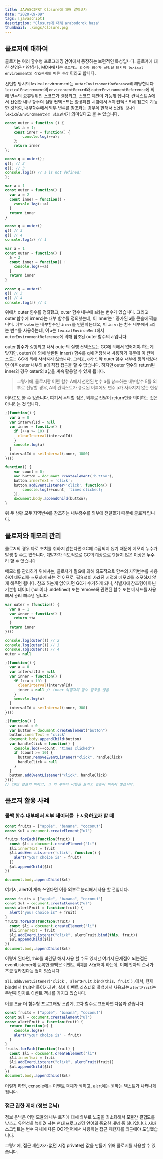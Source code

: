 ```yaml
---
title: JAVASCIPRT Closure에 대해 알아보자
date: "2020-09-09"
tags: [javascript]
description: "Closure에 대해 arabodorok haza"
thumbnail: ./imgs/closure.png
---
```


## 클로저에 대하여

클로저는 여러 함수형 프로그래밍 언어에서 등장하는 보편적인 특성입니다. 클로저에 대한 설명은 다양하나, MDN에서는 `클로저는 함수와 함수가 선언될 당시의 lexical environment의 상호관계에 따른 현상` 이라고 합니다.

선언할 당시의 lexical environment는 `outerEnvironmentReference`에 해당합니다. `lexicalEnvironment`의 `environmentRecord`와 `outerEnvironmentReference`에 의해 변수의 요휴범위인 스코프가 결정되고, 스코프 체인이 가능해 집니다. 컨텍스트 A에서 선언한 내부 함수의 실행 컨텍스트는 활성화된 시점에서 A의 컨텍스트에 접근이 가능한 것처럼, 내부함수에서 외부 변수를 참조하는 경우에 한해서 `선언될 당시의 lexicalEnvironment와의 상호관계`가 의미있다고 볼 수 있습니다.

```js
const outer = function () {
    let a = 1;
    const inner = function() {
        console.log(++a);
    };
    return inner
};

const q = outer();
q(); // 2
q(); // 3
console.log(a) // a is not defined;
};
```

```js
var a = 1
const outer = function() {
  var a = 2
  const inner = function() {
    console.log(++a)
  }
  return inner
}

const q = outer()
q() // 3
q() // 4
console.log(a) // 1
```

```js
var a = 1
const outer = function() {
  a = 2
  const inner = function() {
    console.log(++a)
  }
  return inner
}

const q = outer()
q() // 3
q() // 4
console.log(a) // 4
```

위에서 outer 함수를 정의했고, outer 함수 내부에 a라는 변수가 있습니다. 그리고 outer 함수에 inner라는 내부 함수를 정의했는데, 이 inner는 1 증가된 a를 콘솔에 찍습니다. 이후 `outer`는 내부함수인 `inner`를 반환하는데요, 이 `inner`는 함수 내부에서 `a`라는 변수를 사용하는데, 이 `a`는 `lexicalEnvironMent`에서 `outerEnvironmentReference`에 의해 참조된 outer 함수의 a 입니다.

outer 함수가 실행되고 나서 outer의 실행 컨텍스트는 GC에 의해서 없어져야 하는게 맞지만, outer()에 의해 반환된 inner() 함수를 q에 저장해서 사용하기 때문에 이 컨텍스트는 GC에 의해 사라지지 않습니다. 그리고, a가 만약 outer 함수 내부에 정의되었다면 이후 outer 내부의 a에 직접 접근을 할 수 없습니다. 하지만 outer 함수의 return된 inner의 경우 outer의 a값을 계속 활용할 수 있게 됩니다.

> 그렇기에, 클로저란 어떤 함수 A에서 선언된 변수 a를 참조하는 내부함수 B를 외부로 전달할 경우, A의 컨텍스트가 종료된 이후에도 변수 a가 사라지지 않는 현상

이라고도 볼 수 있습니다. 여기서 주의할 점은, 외부로 전달이 return만을 의미하는 것은 아니라는 것 입니다.

```js
;(function() {
  var a = 0
  var intervalId = null
  var inner = function() {
    if (++a >= 10) {
      clearInterval(intervalId)
    }
    console.log(a)
  }
  intervalId = setInterval(inner, 1000)
})()
```

```js
function() {
    var count = 0;
    var button = document.createElement('button');
    button.innerText = 'click';
    button.addEventListener('click', function() {
        console.log(++count, 'times clicked);
    });
    document.body.appendChild(button);
}
```

위 두 상황 모두 지역변수를 참조하는 내부함수를 외부에 전달했기 때문에 클로저 입니다.

## 클로저와 메모리 관리

클로저의 경우 따로 조치를 취하지 않는다면 GC에 수집되지 않기 때문에 메모리 누수가 발생 할 수도 있습니다. 개발자가 의도적으로 GC의 대상으로 만들지 않은 이상은 누수라 할 수 없습니다.

메모리를 관리하기 위해서는, 클로저가 필요에 의해 의도적으로 함수의 지역변수를 사용하여 메모리를 소모하게 하는 것 이므로, 필요성이 사라진 시점에 메모리를 소모하지 않게 해주면 됩니다. 참조 하는게 없어지면 GC가 수거하게 되니, 식별자에 참조형이 아닌 기본형 데이터 (null이나 undefined) 또는 remove와 관련된 함수 또는 메서드를 사용해서 관리 해주면 됩니다.

```js
var outer = (function() {
  var a = 1
  var inner = function() {
    return ++a
  }
  return inner
})()

console.log(outer()) // 2
console.log(outer()) // 3
console.log(outer()) // 4
outer = null
```

```js
;(function() {
  var a = 0
  var intervalId = null
  var inner = function() {
    if (++a > 10) {
      clearInterval(intervalId)
      inner = null // inner 식별자의 함수 참조를 끊음
    }
    console.log(a)
  }
  intervalId = setInterval(inner, 300)
})()
```

```js
;(function() {
  var count = 0
  var button = document.createElement("button")
  button.innerText = "click"
  document.body.appendChild(button)
  var handleClick = function() {
    console.log(++count, "times clicked")
    if (count >= 10) {
      button.removeEventListener("click", handleClick)
      handleClick = null
    }
  }
  button.addEventListener("click", handleClick)
})()
// 10번 콘솔이 찍히고, 그 이 후부터 버튼을 눌러도 콘솔이 찍히지 않습니다.
```

## 클로저 활용 사례

### 콜백 함수 내부에서 외부 데이터를 ㅏㅅ용하고자 할 때

```js
const fruits = ["apple", "banana", "coconut"]
const $ul = document.createElement("ul")

fruits.forEach(function(fruit) {
  const $li = document.createElement("li")
  $li.innerText = fruit
  $li.addEventListener("click", function() {
    alert("your choice is" + fruit)
  })
  $ul.appendChild($li)
})

document.body.appendChild($ul)
```

여기서, alert이 계속 쓰인다면 이를 외부로 분리해서 사용 할 것입니다.

```js
const fruits = ["apple", "banana", "coconut"]
const $ul = document.createElement("ul")
const alertFruit = function(fruit) {
  alert("your choice is" + fruit)
}
fruits.forEach(function(fruit) {
  const $li = document.createElement("li")
  $li.innerText = fruit
  $li.addEventListener("click", alertFruit.bind(this, fruit))
  $ul.appendChild($li)
})
document.body.appendChild($ul)
```

이렇게 된다면, this를 바인딩 해서 사용 할 수도 있지만 여기서 문제점이 되는점은 eventListener에 등록한 콜백은 이벤트 객체를 사용해야 하는데, 이때 인자의 순서가 조금 달라진다는 점이 있습니다.

`$li.addEventListener('click', alertFruit.bind(this, fruit));`에서, 현재 bind에서 fruit만 들어가지만, 실제 이벤트 리스너의 콜백에서 사용되는 `alertFruit`는 두번째 인자로 이벤트 객체를 가지고 있습니다.

이를 조금 더 함수형 프로그래밍 스럽게, 고차 함수로 표현하면 다음과 같습니다.

```js
const fruits = ["apple", "banana", "coconut"]
const $ul = document.createElement("ul")
const alertFruit = function(fruit) {
  return function(e) {
    console.log(e)
    alert("your choice is" + fruit)
  }
}
fruits.forEach(function(fruit) {
  const $li = document.createElement("li")
  $li.innerText = fruit
  $li.addEventListener("click", alertFruit(fruit))
  $ul.appendChild($li)
})
document.body.appendChild($ul)
```

이렇게 하면, console에는 이벤트 객체가 찍히고, alert에는 원하는 텍스트가 나타나게 됩니다.

### 접근 권한 제어 (정보 은닉)

정보 은닉은 어떤 모듈의 내부 로직에 대해 외부로 노출을 최소화해서 모듈간 결합도를 낮추고 유연성을 높이려 하는 현대 프로그래밍 언어의 중요한 개념 중 하나입니다. 자바 스크립트는 변수 자체에 다른 OOP언어에서 사용하는 접근 제한자를 최근에야 도입했습니다.

그렇기에, 접근 제한자가 없던 시절 private한 값을 만들기 위해 클로저를 사용할 수 있습니다.
